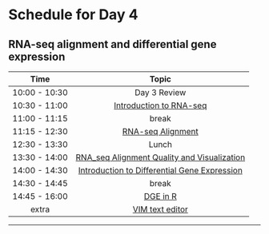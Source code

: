 # Schedule for Day 4

## RNA-seq alignment and differential gene expression

| Time            |   Topic  |
|:------------------------:|:----------:|
| 10:00 - 10:30 | Day 3 Review |
| 10:30 - 11:00 | [Introduction to RNA-seq](lessons/RNAseq_A.pdf) |
| 11:00 - 11:15 | break |
| 11:15 - 12:30 | [RNA-seq Alignment](lessons/01_RNAseq_alignment.md) |
| 12:30 - 13:30 | Lunch |
| 13:30 - 14:00 | [RNA_seq Alignment Quality and Visualization](lessons/02_alignment_quality.md)
| 14:00 - 14:30 | [Introduction to Differential Gene Expression](lessons/RNAseq_B.pdf) |
| 14:30 - 14:45 | break |
| 14:45 - 16:00 | [DGE in R](lessons/03_dge.md) |
| extra         | [VIM text editor](lessons/extra_vim.md) |

---
